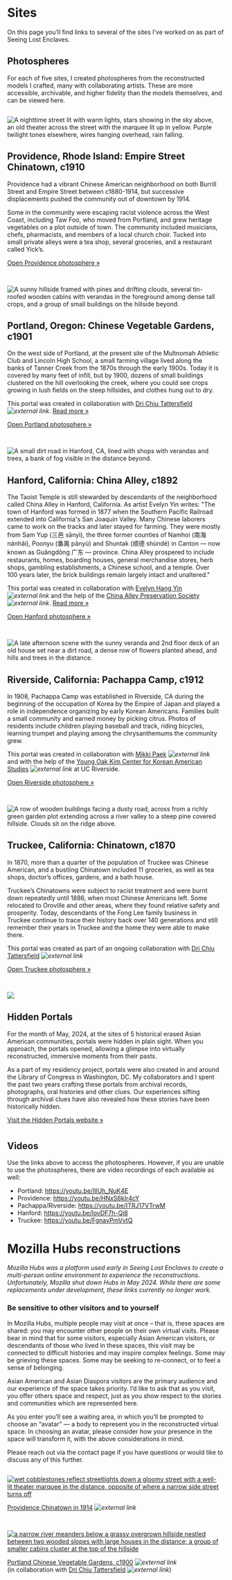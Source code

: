 # Sites

On this page you’ll find links to several of the sites I’ve worked on as part of Seeing Lost Enclaves. 

## Photospheres

For each of five sites, I created photospheres from the reconstructed models I crafted, many with collaborating artists. These are more accessible, archivable, and higher fidelity than the models themselves, and can be viewed here.

<div class="fl">
<div class="item">

![A nighttime street lit with warm lights, stars showing in the sky above, an old theater across the street with the marquee lit up in yellow. Purple twilight tones elsewhere, wires hanging overhead, rain falling.](/portals/sites/portal-providence-thumb.jpg)

## Providence, Rhode Island: Empire Street Chinatown, c1910

Providence had a vibrant Chinese American neighborhood on both Burrill Street and Empire Street between c1880-1914, but successive displacements pushed the community out of downtown by 1914.

Some in the community were escaping racist violence across the West Coast, including Taw Foo, who moved from Portland, and grew heritage vegetables on a plot outside of town. The community included musicians, chefs, pharmacists, and members of a local church choir. Tucked into small private alleys were a tea shop, several groceries, and a restaurant called Yick’s.

[Open Providence photosphere &raquo;](https://libraryofcongress.github.io/seeing-lost-enclaves/portals/viewer.html?url=spheres/providence.jpg)

</div>

<div class="item">

![A sunny hillside framed with pines and drifting clouds, several tin-roofed wooden cabins with verandas in the foreground among dense tall crops, and a group of small buildings on the hillside beyond.](/portals/sites/portal-portland-thumb.jpg)

## Portland, Oregon: Chinese Vegetable Gardens, c1901

On the west side of Portland, at the present site of the Multnomah Athletic Club and Lincoln High School, a small farming village lived along the banks of Tanner Creek from the 1870s through the early 1900s. Today it is covered by many feet of infill, but by 1900, dozens of small buildings clustered on the hill overlooking the creek, where you could see crops growing in lush fields on the steep hillsides, and clothes hung out to dry.

This portal was created in collaboration with [Dri Chiu Tattersfield](https://hellodri.itch.io/) *![external link](../images/external-link.gif)*. [Read more &raquo;](https://blogs.loc.gov/thesignal/2023/05/relational-reconstruction-of-the-portland-chinese-vegetable-gardens/)

[Open Portland photosphere &raquo;](https://libraryofcongress.github.io/seeing-lost-enclaves/portals/viewer.html?url=spheres/portland.jpg)

</div>

<div class="item">

![A small dirt road in Hanford, CA, lined with shops with verandas and trees, a bank of fog visible in the distance beyond.](/portals/sites/portal-hanford-thumb.jpg)

## Hanford, California: China Alley, c1892

The Taoist Temple is still stewarded by descendants of the neighborhood called China Alley in Hanford, California. As artist Evelyn Yin writes: "The town of Hanford was formed in 1877 when the Southern Pacific Railroad extended into California's San Joaquin Valley. Many Chinese laborers came to work on the tracks and later stayed for farming. They were mostly from Sam Yup (三邑 sānyì), the three former counties of Namhoi (南海 nánhǎi), Poonyu (番禺 pānyú) and Shuntak (顺德 shùndé) in Canton — now known as Guǎngdōng 广东 — province. China Alley prospered to include restaurants, homes, boarding houses, general merchandise stores, herb shops, gambling establishments, a Chinese school, and a temple. Over 100 years later, the brick buildings remain largely intact and unaltered."

This portal was created in collaboration with [Evelyn Hang Yin](https://www.evelynyin.com/) *![external link](../images/external-link.gif)* and the help of the [China Alley Preservation Society](https://chinaalley.com/) *![external link](../images/external-link.gif)*. [Read more &raquo;](https://blogs.loc.gov/thesignal/2024/03/relational-reconstruction-of-hanford-cas-china-alley-with-artist-evelyn-hang-yin/?loclr=eadpb)

[Open Hanford photosphere &raquo;](https://libraryofcongress.github.io/seeing-lost-enclaves/portals/viewer.html?url=spheres/hanford.jpg)

</div>

<div class="item">

![A late afternoon scene with the sunny veranda and 2nd floor deck of an old house set near a dirt road, a dense row of flowers planted ahead, and hills and trees in the distance.](/portals/sites/portal-riverside-thumb.jpg)

## Riverside, California: Pachappa Camp, c1912

In 1908, Pachappa Camp was established in Riverside, CA during the beginning of the occupation of Korea by the Empire of Japan and played a role in independence organizing by early Korean Americans. Families built a small community and earned money by picking citrus. Photos of residents include children playing baseball and track, riding bicycles, learning trumpet and playing among the chrysanthemums the community grew.

This portal was created in collaboration with [Mikki Paek](https://www.mmmikkalous.com/) *![external link](../images/external-link.gif)* and with the help of the [Young Oak Kim Center for Korean American Studies](https://yokcenter.ucr.edu/) *![external link](../images/external-link.gif)* at UC Riverside.

[Open Riverside photosphere &raquo;](https://libraryofcongress.github.io/seeing-lost-enclaves/portals/viewer.html?url=spheres/riverside.jpg)

</div>

<div class="item">

![A row of wooden buildings facing a dusty road, across from a richly green garden plot extending across a river valley to a steep pine covered hillside. Clouds sit on the ridge above.](/portals/sites/portal-truckee-thumb.jpg)

## Truckee, California: Chinatown, c1870

In 1870, more than a quarter of the population of Truckee was Chinese American, and a bustling Chinatown included 11 groceries, as well as tea shops, doctor’s offices, gardens, and a bath house.

Truckee’s Chinatowns were subject to racist treatment and were burnt down repeatedly until 1886, when most Chinese Americans left. Some relocated to Oroville and other areas, where they found relative safety and prosperity. Today, descendants of the Fong Lee family business in Truckee continue to trace their history back over 140 generations and still remember their years in Truckee and the home they were able to make there.

This portal was created as part of an ongoing collaboration with [Dri Chiu Tattersfield](https://hellodri.itch.io/) *![external link](../images/external-link.gif)*

[Open Truckee photosphere &raquo;](https://libraryofcongress.github.io/seeing-lost-enclaves/portals/viewer.html?url=spheres/truckee.jpg)

</div>

<div class="item">

![](/images/hidden-portals.png)

## Hidden Portals

For the month of May, 2024, at the sites of 5 historical erased Asian American communities, portals were hidden in plain sight. When you approach, the portals opened, allowing a glimpse into virtually reconstructed, immersive moments from their pasts.

As a part of my residency project, portals were also created in and around the Library of Congress in Washington, DC. My collaborators and I spent the past two years crafting these portals from archival records, photographs, oral histories and other clues. Our experiences sifting through archival clues have also revealed how these stories have been historically hidden.

[Visit the Hidden Portals website &raquo;](https://libraryofcongress.github.io/seeing-lost-enclaves/portals/)

</div>

</div>

## Videos

Use the links above to access the photospheres. However, if you are unable to use the photospheres, there are video recordings of each available as well:

* Portland: https://youtu.be/IllUh_NuK4E 
* Providence: https://youtu.be/HNxS6kIr4cY
* Pachappa/Riverside: https://youtu.be/ITRJ17VTrwM
* Hanford: https://youtu.be/lovDF7h-Qj8
* Truckee: https://youtu.be/FgnavPmVvtQ 

<style>

.md-pages a {
  color: #222;
}

.fl {
  display: flex;
  flex-wrap: wrap;
  gap: 20px;
}

.fl > .item {
  flex: 1 1 300px;
}

.item {
  padding-right: 10px;
}

.item p {
  margin-bottom: 10px;
}
</style>



# Mozilla Hubs reconstructions

_Mozilla Hubs was a platform used early in Seeing Lost Enclaves to create a multi-person online environment to experience the reconstructions. Unfortunately, Mozilla shut down Hubs in May 2024. While there are some replacements under development, these links currently no longer work._

### Be sensitive to other visitors and to yourself

In Mozilla Hubs, multiple people may visit at once – that is, these spaces are shared: you may encounter other people on their own virtual visits. Please bear in mind that for some visitors, especially Asian American visitors, or descendants of those who lived in these spaces, this visit may be connected to difficult histories and may inspire complex feelings. Some may be grieving these spaces. Some may be seeking to re-connect, or to feel a sense of belonging. 

Asian American and Asian Diaspora visitors are the primary audience and our experience of the space takes priority. I’d like to ask that as you visit, you offer others space and respect, just as you show respect to the stories and communities which are represented here. 

As you enter you’ll see a waiting area, in which you’ll be prompted to choose an “avatar” — a body to represent you in the reconstructed virtual space. In choosing an avatar, please consider how your presence in the space will transform it, with the above considerations in mind. 

Please reach out via the contact page if you have questions or would like to discuss any of this further. 

<div class="fl">

<div class="item">

[![wet cobblestones reflect streetlights down a gloomy street with a well-lit theater marquee in the distance, opposite of where a narrow side street turns off](images/providence.jpg)](https://hubs.mozilla.com/4UjiDyv/seeing-providence-chinatown-1914-sep-13-23#Theater)

[Providence Chinatown in 1914](https://hubs.mozilla.com/4UjiDyv/seeing-providence-chinatown-1914-sep-13-23#Theater) *![external link](../images/external-link.gif)*

</div>


<div class="item">

[![a narrow river meanders below a grassy overgrown hillside nestled between two wooded slopes with large houses in the distance; a group of smaller cabins cluster at the top of the hillside](images/portland.jpg)](https://hubs.mozilla.com/EVBFqvG/portland-chinese-vegetable-gardens-sept-23#Grove)

[Portland Chinese Vegetable Gardens, c1900](https://hubs.mozilla.com/EVBFqvG/portland-chinese-vegetable-gardens-sept-23#Grove) *![external link](../images/external-link.gif)*
<br />
(in collaboration with [Dri Chiu Tattersfield](https://hellodri.itch.io/) *![external link](../images/external-link.gif)*)

</div>
</div>

